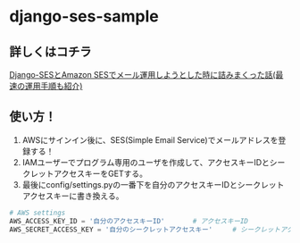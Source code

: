 # django-ses-sample

## 詳しくはコチラ
[Django-SESとAmazon SESでメール運用しようとした時に詰みまくった話(最速の運用手順も紹介)](https://qiita.com/Hirochon/items/44893feee1b6eb8178a1)

## 使い方！
1. AWSにサインイン後に、SES(Simple Email Service)でメールアドレスを登録する！
2. IAMユーザーでプログラム専用のユーザを作成して、アクセスキーIDとシークレットアクセスキーをGETする。
3. 最後にconfig/settings.pyの一番下を自分のアクセスキーIDとシークレットアクセスキーに書き換える。

```python:settings.py
# AWS settings 
AWS_ACCESS_KEY_ID = '自分のアクセスキーID'       # アクセスキーID
AWS_SECRET_ACCESS_KEY = '自分のシークレットアクセスキー'     # シークレットアクセスキー
```